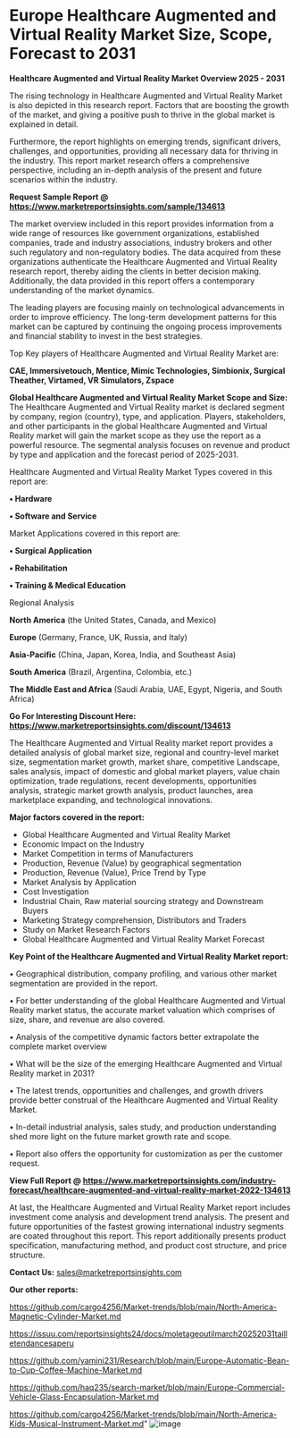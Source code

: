 # Europe Healthcare Augmented and Virtual Reality Market Size, Scope, Forecast to 2031

<Strong> Healthcare Augmented and Virtual Reality Market Overview 2025 - 2031</strong>

The rising technology in Healthcare Augmented and Virtual Reality Market is also depicted in this research report. Factors that are boosting the growth of the market, and giving a positive push to thrive in the global market is explained in detail.

Furthermore, the report highlights on emerging trends, significant drivers, challenges, and opportunities, providing all necessary data for thriving in the industry. This report market research offers a comprehensive perspective, including an in-depth analysis of the present and future scenarios within the industry.

<strong>Request Sample Report @ <a href=https://www.marketreportsinsights.com/sample/134613>https://www.marketreportsinsights.com/sample/134613</a></strong>

The market overview included in this report provides information from a wide range of resources like government organizations, established companies, trade and industry associations, industry brokers and other such regulatory and non-regulatory bodies. The data acquired from these organizations authenticate the Healthcare Augmented and Virtual Reality research report, thereby aiding the clients in better decision making. Additionally, the data provided in this report offers a contemporary understanding of the market dynamics.

The leading players are focusing mainly on technological advancements in order to improve efficiency. The long-term development patterns for this market can be captured by continuing the ongoing process improvements and financial stability to invest in the best strategies.

Top Key players of Healthcare Augmented and Virtual Reality Market are:

<strong>CAE, Immersivetouch, Mentice, Mimic Technologies, Simbionix, Surgical Theather, Virtamed, VR Simulators, Zspace</strong>

<strong><b>Global Healthcare Augmented and Virtual Reality Market Scope and Size:</b></strong>
The Healthcare Augmented and Virtual Reality market is declared segment by company, region (country), type, and application. Players, stakeholders, and other participants in the global Healthcare Augmented and Virtual Reality market will gain the market scope as they use the report as a powerful resource. The segmental analysis focuses on revenue and product by type and application and the forecast period of 2025-2031.

Healthcare Augmented and Virtual Reality Market Types covered in this report are:

<strong>• Hardware

• Software and Service</strong>

Market Applications covered in this report are:

<strong>• Surgical Application

• Rehabilitation

• Training & Medical Education</strong> 

Regional Analysis

<strong>North America</strong> (the United States, Canada, and Mexico)

<strong>Europe</strong> (Germany, France, UK, Russia, and Italy)

<strong>Asia-Pacific</strong> (China, Japan, Korea, India, and Southeast Asia)

<strong>South America</strong> (Brazil, Argentina, Colombia, etc.)

<strong>The Middle East and Africa</strong> (Saudi Arabia, UAE, Egypt, Nigeria, and South Africa)

<strong>Go For Interesting Discount Here: <a href=https://www.marketreportsinsights.com/discount/134613>https://www.marketreportsinsights.com/discount/134613</a></strong>

The Healthcare Augmented and Virtual Reality market report provides a detailed analysis of global market size, regional and country-level market size, segmentation market growth, market share, competitive Landscape, sales analysis, impact of domestic and global market players, value chain optimization, trade regulations, recent developments, opportunities analysis, strategic market growth analysis, product launches, area marketplace expanding, and technological innovations.

<strong><b>Major factors covered in the report:</b></strong>
<ul>
  <li>Global Healthcare Augmented and Virtual Reality Market </li>
  <li>Economic Impact on the Industry</li>
  <li>Market Competition in terms of Manufacturers</li>
  <li>Production, Revenue (Value) by geographical segmentation</li>
  <li>Production, Revenue (Value), Price Trend by Type</li>
  <li>Market Analysis by Application</li>
  <li>Cost Investigation</li>
  <li>Industrial Chain, Raw material sourcing strategy and Downstream Buyers</li>
  <li>Marketing Strategy comprehension, Distributors and Traders</li>
  <li>Study on Market Research Factors</li>
  <li>Global Healthcare Augmented and Virtual Reality Market Forecast</li>
</ul>

<strong><b>Key Point of the Healthcare Augmented and Virtual Reality Market report:</b></strong>

• Geographical distribution, company profiling, and various other market segmentation are provided in the report.

• For better understanding of the global Healthcare Augmented and Virtual Reality market status, the accurate market valuation which comprises of size, share, and revenue are also covered.

• Analysis of the competitive dynamic factors better extrapolate the complete market overview

• What will be the size of the emerging Healthcare Augmented and Virtual Reality market in 2031?

• The latest trends, opportunities and challenges, and growth drivers provide better construal of the Healthcare Augmented and Virtual Reality Market.

• In-detail industrial analysis, sales study, and production understanding shed more light on the future market growth rate and scope.

• Report also offers the opportunity for customization as per the customer request.

<strong><b>View Full Report @ <a href=https://www.marketreportsinsights.com/industry-forecast/healthcare-augmented-and-virtual-reality-market-2022-134613>https://www.marketreportsinsights.com/industry-forecast/healthcare-augmented-and-virtual-reality-market-2022-134613</a></b></strong>


At last, the Healthcare Augmented and Virtual Reality Market report includes investment come analysis and development trend analysis. The present and future opportunities of the fastest growing international industry segments are coated throughout this report. This report additionally presents product specification, manufacturing method, and product cost structure, and price structure.

<strong>Contact Us:</strong>
sales@marketreportsinsights.com

<strong>Our other reports:</strong>

<a href=https://github.com/cargo4256/Market-trends/blob/main/North-America-Magnetic-Cylinder-Market.md>https://github.com/cargo4256/Market-trends/blob/main/North-America-Magnetic-Cylinder-Market.md</a>

<a href=https://issuu.com/reportsinsights24/docs/moletageoutilmarch20252031tailletendancesaperu>https://issuu.com/reportsinsights24/docs/moletageoutilmarch20252031tailletendancesaperu</a>

<a href=https://github.com/yamini231/Research/blob/main/Europe-Automatic-Bean-to-Cup-Coffee-Machine-Market.md>https://github.com/yamini231/Research/blob/main/Europe-Automatic-Bean-to-Cup-Coffee-Machine-Market.md</a>

<a href=https://github.com/haq235/search-market/blob/main/Europe-Commercial-Vehicle-Glass-Encapsulation-Market.md>https://github.com/haq235/search-market/blob/main/Europe-Commercial-Vehicle-Glass-Encapsulation-Market.md</a>

<a href=https://github.com/cargo4256/Market-trends/blob/main/North-America-Kids-Musical-Instrument-Market.md>https://github.com/cargo4256/Market-trends/blob/main/North-America-Kids-Musical-Instrument-Market.md</a>"
![image](https://github.com/user-attachments/assets/e56a507f-7755-4dee-a42e-fec6e5b847ec)

